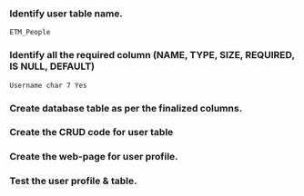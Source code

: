 ### Identify user table name.
    ETM_People
### Identify all the required column (NAME, TYPE, SIZE, REQUIRED, IS NULL, DEFAULT)
    Username char 7 Yes
### Create database table as per the finalized columns.
### Create the CRUD code for user table
### Create the web-page for user profile.
### Test the user profile & table.
